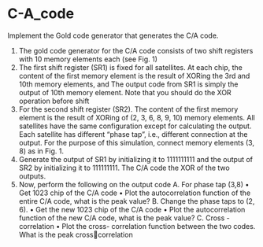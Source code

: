 # C-A_code
Implement the Gold code generator that generates the C/A code.
1. The gold code generator for the C/A code consists of two shift registers with 10 memory elements each (see Fig. 1) 
2. The first shift register (SR1) is fixed for all satellites. At each chip, the content of the first memory element is the result of XORing the 3rd and 10th memory elements, and 
The output code from SR1 is simply the output of 10th memory element. Note that you should do the XOR operation before shift
3. For the second shift register (SR2). The content of the first memory element is the result of XORing of (2, 3, 6, 8, 9, 10) memory elements. All satellites have the same configuration except for calculating the output. Each satellite has different “phase tap”, i.e., different connection at the output. For the purpose of this simulation, connect memory elements (3, 8) as in Fig. 1.
4. Generate the output of SR1 by initializing it to 1111111111 and the output of SR2 by 
initializing it to 111111111. The C/A code the XOR of the two outputs.
5. Now, perform the following on the output code
    A. For phase tap (3,8) 
      • Get 1023 chip of the C/A code
      • Plot the autocorrelation function of the entire C/A code, what is the peak value?
    B. Change the phase taps to (2, 6).
      • Get the new 1023 chip of the C/A code
      • Plot the autocorrelation function of the new C/A code, what is the peak value?
    C. Cross -correlation
      • Plot the cross- correlation function between the two codes. What is the peak crosscorrelation
